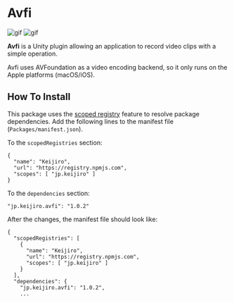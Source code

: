 Avfi
====

![gif](https://user-images.githubusercontent.com/343936/142568294-4cef6937-654c-4cfd-9d9e-032a4c84674e.gif)
![gif](https://user-images.githubusercontent.com/343936/142568320-d6285d24-adeb-4997-8ae6-5038288f4ce8.gif)

**Avfi** is a Unity plugin allowing an application to record video clips with
a simple operation.

Avfi uses AVFoundation as a video encoding backend, so it only runs on the
Apple platforms (macOS/iOS).

[AVFoundation]: https://developer.apple.com/av-foundation/

How To Install
--------------

This package uses the [scoped registry] feature to resolve package
dependencies. Add the following lines to the manifest file
(`Packages/manifest.json`).

[scoped registry]: https://docs.unity3d.com/Manual/upm-scoped.html

To the `scopedRegistries` section:

```
{
  "name": "Keijiro",
  "url": "https://registry.npmjs.com",
  "scopes": [ "jp.keijiro" ]
}
```

To the `dependencies` section:

```
"jp.keijiro.avfi": "1.0.2"
```

After the changes, the manifest file should look like:

```
{
  "scopedRegistries": [
    {
      "name": "Keijiro",
      "url": "https://registry.npmjs.com",
      "scopes": [ "jp.keijiro" ]
    }
  ],
  "dependencies": {
    "jp.keijiro.avfi": "1.0.2",
    ...
```
